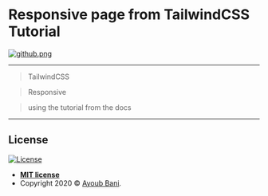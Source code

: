 
# Responsive page from TailwindCSS Tutorial
[![github.png](https://i.postimg.cc/1zpTm6Vc/github.png)](https://postimg.cc/cKLTTvmr)
___

> TailwindCSS

> Responsive

> using the tutorial from the docs

***

## License

[![License](http://img.shields.io/:license-mit-blue.svg?style=flat-square)](http://badges.mit-license.org)

- **[MIT license](http://opensource.org/licenses/mit-license.php)**
- Copyright 2020 © <a href="https://ayoub-bani.github.io" target="_blank">Ayoub Bani</a>.
